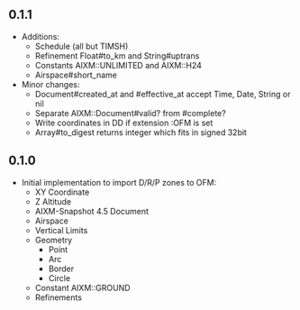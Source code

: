 ## 0.1.1

* Additions:
  * Schedule (all but TIMSH)
  * Refinement Float#to_km and String#uptrans
  * Constants AIXM::UNLIMITED and AIXM::H24
  * Airspace#short_name
* Minor changes:
  * Document#created_at and #effective_at accept Time, Date, String or nil
  * Separate AIXM::Document#valid? from #complete?
  * Write coordinates in DD if extension :OFM is set
  * Array#to_digest returns integer which fits in signed 32bit

## 0.1.0

* Initial implementation to import D/R/P zones to OFM:
  * XY Coordinate
  * Z Altitude
  * AIXM-Snapshot 4.5 Document
  * Airspace
  * Vertical Limits
  * Geometry
    * Point
    * Arc
    * Border
    * Circle
  * Constant AIXM::GROUND
  * Refinements
